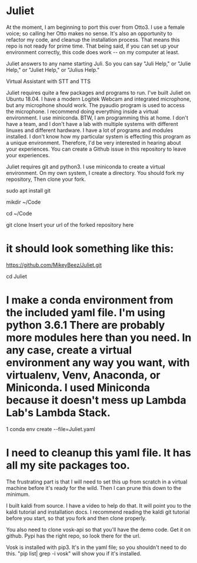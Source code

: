 # Juliet
At the moment, I am beginning to port this over from Otto3.  I use a female voice; so calling her Otto makes no sense.  It's also an opportunity to refactor my code, and cleanup the installation process. That means this repo is not ready for prime time.  That being said, if you can set up your environment correctly, this code does work -- on my computer at least.

Juliet answers to any name starting Juli.  So you can say "Juli Help," or "Julie Help," or "Juliet Help," or "Julius Help."

Virtual Assistant with STT and TTS

Juliet requires quite a few packages and programs to run.  I've built Juliet on Ubuntu 18.04.  I have a modern Logitek Webcam and integrated microphone, but any microphone should work.  The pyaudio program is used to access the microphone.  I recommend doing everything inside a virtual environment.  I use miniconda.  BTW, I am programming this at home.  I don't have a team, and I don't have a lab with multiple systems with different linuxes and different hardware.  I have a lot of programs and modules installed.  I don't know how my particular system is effecting this program as a unique environment.  Therefore, I'd be very interested in hearing about your experiences.  You can create a Github issue in this repository to leave your experiences.  

Juliet requires git and python3. I use miniconda to create a virtual environment. On my own system, I create a directory.  You should fork my repository,  Then clone your fork. 
  
   sudo apt install git
  
   mikdir ~/Code
   
   cd ~/Code
   
   git clone Insert your url of the forked repository here  
  
  # it should look something like this:  
  
  https://github.com/MikeyBeez/Juliet.git
  
  cd Juliet

# I make a conda environment from the included yaml file. I'm using python 3.6.1  There are probably more modules here than you need.  In any case, create a virtual environment any way you want, with virtualenv, Venv, Anaconda, or Miniconda.  I used Miniconda because it doesn't mess up Lambda Lab's Lambda Stack. 
  1 conda env create --file=Juliet.yaml
  # I need to cleanup this yaml file.  It has all my site packages too.
  The frustrating part is that I will need to set this up from scratch in a virtual machine before it's ready for the wild.  Then I can prune this down to the minimum.   

I built kaldi from source.  I have a video to help do that.  It will point you to the kaldi tutorial and installation docs.  I recommend reading the kaldi git tutorial before you start, so that you fork and then clone properly.   

You also need to clone vosk-api so that you'll have the demo code.  Get it on github.  Pypi has the right repo, so look there for the url.

Vosk is installed with pip3.  It's in the yaml file; so you shouldn't need to do this.  "pip list| grep -i vosk"  will show you if it's installed. 

